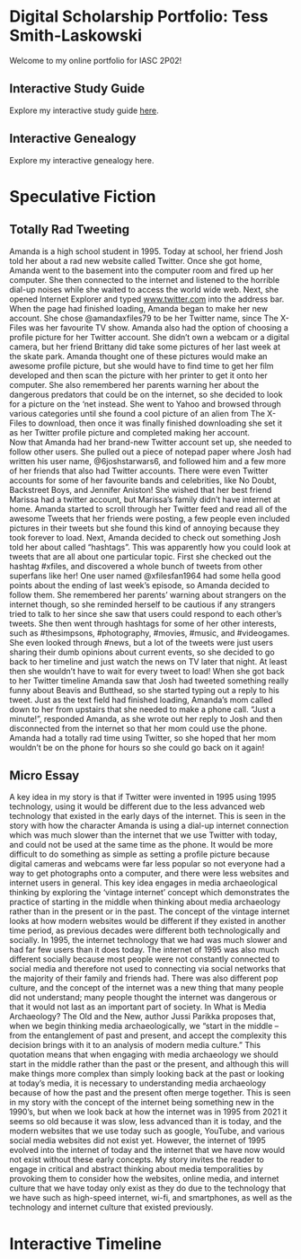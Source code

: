 # Digital Scholarship Portfolio: Tess Smith-Laskowski

Welcome to my online portfolio for IASC 2P02!

## Interactive Study Guide

Explore my interactive study guide [here](2P02InteractiveStudyGuide.html).

## Interactive Genealogy

Explore my interactive genealogy here.

# Speculative Fiction

## Totally Rad Tweeting

Amanda is a high school student in 1995. Today at school, her friend Josh told her about a rad new website called Twitter. Once she got home, Amanda went to the basement into the computer room and fired up her computer. She then connected to the internet and listened to the horrible dial-up noises while she waited to access the world wide web. Next, she opened Internet Explorer and typed www.twitter.com into the address bar. When the page had finished loading, Amanda began to make her new account. She chose @amandaxfiles79 to be her Twitter name, since The X-Files was her favourite TV show. Amanda also had the option of choosing a profile picture for her Twitter account. She didn’t own a webcam or a digital camera, but her friend Brittany did take some pictures of her last week at the skate park. Amanda thought one of these pictures would make an awesome profile picture, but she would have to find time to get her film developed and then scan the picture with her printer to get it onto her computer. She also remembered her parents warning her about the dangerous predators that could be on the internet, so she decided to look for a picture on the ‘net instead. She went to Yahoo and browsed through various categories until she found a cool picture of an alien from The X-Files to download, then once it was finally finished downloading she set it as her Twitter profile picture and completed making her account.  
	Now that Amanda had her brand-new Twitter account set up, she needed to follow other users. She pulled out a piece of notepad paper where Josh had written his user name, @6joshstarwars6, and followed him and a few more of her friends that also had Twitter accounts. There were even Twitter accounts for some of her favourite bands and celebrities, like No Doubt, Backstreet Boys, and Jennifer Aniston! She wished that her best friend Marissa had a twitter account, but Marissa’s family didn’t have internet at home. Amanda started to scroll through her Twitter feed and read all of the awesome Tweets that her friends were posting, a few people even included pictures in their tweets but she found this kind of annoying because they took forever to load. Next, Amanda decided to check out something Josh told her about called “hashtags”. This was apparently how you could look at tweets that are all about one particular topic. First she checked out the hashtag #xfiles, and discovered a whole bunch of tweets from other superfans like her! One user named @xfilesfan1964 had some hella good points about the ending of last week’s episode, so Amanda decided to follow them. She remembered her parents’ warning about strangers on the internet though, so she reminded herself to be cautious if any strangers tried to talk to her since she saw that users could respond to each other’s tweets. She then went through hashtags for some of her other interests, such as #thesimpsons, #photography, #movies, #music, and #videogames. She even looked through #news, but a lot of the tweets were just users sharing their dumb opinions about current events, so she decided to go back to her timeline and just watch the news on TV later that night. At least then she wouldn’t have to wait for every tweet to load! 
When she got back to her Twitter timeline Amanda saw that Josh had tweeted something really funny about Beavis and Butthead, so she started typing out a reply to his tweet. Just as the text field had finished loading, Amanda’s mom called down to her from upstairs that she needed to make a phone call. “Just a minute!”, responded Amanda, as she wrote out her reply to Josh and then disconnected from the internet so that her mom could use the phone. Amanda had a totally rad time using Twitter, so she hoped that her mom wouldn’t be on the phone for hours so she could go back on it again! 


## Micro Essay

A key idea in my story is that if Twitter were invented in 1995 using 1995 technology, using it would be different due to the less advanced web technology that existed in the early days of the internet. This is seen in the story with how the character Amanda is using a dial-up internet connection which was much slower than the internet that we use Twitter with today, and could not be used at the same time as the phone. It would be more difficult to do something as simple as setting a profile picture because digital cameras and webcams were far less popular so not everyone had a way to get photographs onto a computer, and there were less websites and internet users in general. 
This key idea engages in media archaeological thinking by exploring the ‘vintage internet’ concept which demonstrates the practice of starting in the middle when thinking about media archaeology rather than in the present or in the past. The concept of the vintage internet looks at how modern websites would be different if they existed in another time period, as previous decades were different both technologically and socially. In 1995, the internet technology that we had was much slower and had far few users than it does today. The internet of 1995 was also much different socially because most people were not constantly connected to social media and therefore not used to connecting via social networks that the majority of their family and friends had. There was also different pop culture, and the concept of the internet was a new thing that many people did not understand; many people thought the internet was dangerous or that it would not last as an important part of society. 
In What is Media Archaeology? The Old and the New, author Jussi Parikka proposes that, when we begin thinking media archaeologically, we “start in the middle – from the entanglement of past and present, and accept the complexity this decision brings with it to an analysis of modern media culture.” This quotation means that when engaging with media archaeology we should start in the middle rather than the past or the present, and although this will make things more complex than simply looking back at the past or looking at today’s media, it is necessary to understanding media archaeology because of how the past and the present often merge together. This is seen in my story with the concept of the internet being something new in the 1990’s, but when we look back at how the internet was in 1995 from 2021 it seems so old because it was slow, less advanced than it is today, and the modern websites that we use today such as google, YouTube, and various social media websites did not exist yet. However, the internet of 1995 evolved into the internet of today and the internet that we have now would not exist without these early concepts. My story invites the reader to engage in critical and abstract thinking about media temporalities by provoking them to consider how the websites, online media, and internet culture that we have today only exist as they do due to the technology that we have such as high-speed internet, wi-fi, and smartphones, as well as the technology and internet culture that existed previously. 


# Interactive Timeline
